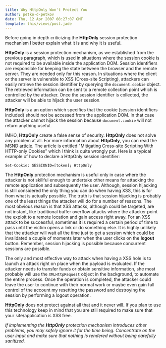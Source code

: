 ```yaml
---
title: Why HttpOnly Won't Protect You
author: petko-d-petkov
date: Thu, 12 Apr 2007 08:27:07 GMT
template: this/views/post.jade
---
```


Before going in depth criticizing the **HttpOnly** session protection mechanism I better explain what it is and why it is useful.

**HttpOnly** is a session protection mechanism, as we established from the previous paragraph, which is used in situations where the session cookie is not required to be available inside the application DOM. Session identifiers are responsible for keeping the state between the browser and the remote server. They are needed only for this reason. In situations where the client or the server is vulnerable to XSS (Cross-site Scripting), attackers can easily retrieve the session identifier by querying the `document.cookie` object. The retrieved information can be sent to a remote collection point which is controlled by the attacker. Once the session identifier is collected, the attacker will be able to hijack the user session.

**HttpOnly** is a an option which specifies that the cookie (session identifiers included) should not be accessed from the application DOM. In that case the attacker cannot hijack the session because `document.cookie` will not return anything useful.

IMHO, **HttpOnly** create a false sense of security. **HttpOnly** does not solve any problem at all. For more information about **HttpOnly**, you can read the MSND [article](http://msdn.microsoft.com/workshop/author/dhtml/httponly_cookies.asp). The article is entitled "Mitigating Cross-site Scripting With HTTP-only Cookies" which I think is quite wrongly put. Here is a typical example of how to declare a HttpOnly session identifier:

	Set-Cookie: SESSIONID=[token]; HttpOnly

The **HttpOnly** protection mechanism is useful only in case where the attacker is not skillful enough to undertake other means for attacking the remote application and subsequently the user. Although, session hijacking is still considered the only thing you can do when having XSS, this is for from what is actually possible. The truth is that session hijacking is probably one of the least things the attacker will do for a number of reasons. The most obvious reason is that XSS attacks, although could be targeted, are not instant, like traditional buffer overflow attacks where the attacker point the exploit to a remote location and gain access right away. For an XSS attack to be successful, sometimes it is required a certain period of time to pass until the victim opens a link or do something else. It is highly unlikely that the attacker will wait all the time just to get a session which could be invalidated a couple of moments later when the user clicks on the **logout** button. Remember, session hijacking is possible because concurrent sessions are possible.

The only and most effective way to attack when having a XSS hole is to launch an attack right on place when the payload is evaluated. If the attacker needs to transfer funds or obtain sensitive information, she most probably will use the `XMLHttpRequest` object in the background, to automate the entire process. Once the operation is completed, the attacker could leave the user to continue with their normal work or maybe even gain full control of the account my resetting the password and destroying the session by performing a logout operation.

**HttpOnly** does not protect against all that and it never will. If you plan to use this technology keep in mind that you are still required to make sure that your site/application is XSS free.

_If implementing the **HttpOnly** protection mechanism introduces other problems, you may safely ignore it for the time being. Concentrate on the user input and make sure that nothing is rendered without being carefully sanitized._
